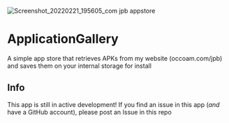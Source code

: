 ![Screenshot_20220221_195605_com jpb appstore](https://user-images.githubusercontent.com/100033309/155019615-c29b133f-6d7e-42e4-a4cd-91f29eda20ab.jpg)

# ApplicationGallery
A simple app store that retrieves APKs from my website (occoam.com/jpb) and saves them on your internal storage for install
## Info
This app is still in active development!
If you find an issue in this app (*and* have a GitHub account), please post an Issue in this repo
